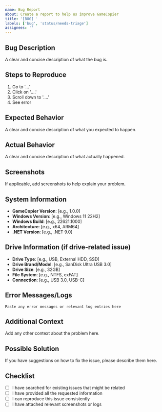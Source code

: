 ```yaml
---
name: Bug Report
about: Create a report to help us improve GameCopier
title: '[BUG] '
labels: ['bug', 'status/needs-triage']
assignees: ''
---
```


## Bug Description
A clear and concise description of what the bug is.

## Steps to Reproduce
1. Go to '...'
2. Click on '....'
3. Scroll down to '....'
4. See error

## Expected Behavior
A clear and concise description of what you expected to happen.

## Actual Behavior
A clear and concise description of what actually happened.

## Screenshots
If applicable, add screenshots to help explain your problem.

## System Information
- **GameCopier Version**: [e.g., 1.0.0]
- **Windows Version**: [e.g., Windows 11 22H2]
- **Windows Build**: [e.g., 22621.1000]
- **Architecture**: [e.g., x64, ARM64]
- **.NET Version**: [e.g., .NET 9.0]

## Drive Information (if drive-related issue)
- **Drive Type**: [e.g., USB, External HDD, SSD]
- **Drive Brand/Model**: [e.g., SanDisk Ultra USB 3.0]
- **Drive Size**: [e.g., 32GB]
- **File System**: [e.g., NTFS, exFAT]
- **Connection**: [e.g., USB 3.0, USB-C]

## Error Messages/Logs
```
Paste any error messages or relevant log entries here
```

## Additional Context
Add any other context about the problem here.

## Possible Solution
If you have suggestions on how to fix the issue, please describe them here.

## Checklist
- [ ] I have searched for existing issues that might be related
- [ ] I have provided all the requested information
- [ ] I can reproduce this issue consistently
- [ ] I have attached relevant screenshots or logs
